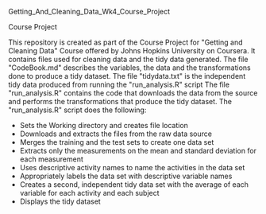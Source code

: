  Getting_And_Cleaning_Data_Wk4_Course_Project

Course Project

This repository is created as part of the Course Project for "Getting and Cleaning Data" Course offered by Johns Hopkins University on Coursera. It contains files used for cleaning data and the tidy data generated.
The file "CodeBook.md" describes the variables, the data and the transformations done to produce a tidy dataset.
The file "tidydata.txt" is the independent tidy data produced from running the "run_analysis.R" script
The file "run_analysis.R" contains the code that downloads the data from the source and performs the transformations that produce the tidy dataset. The "run_analysis.R" script does the following:
 - Sets the Working directory and creates file location
 - Downloads and extracts the files from the raw data source
 - Merges the training and the test sets to create one data set
 - Extracts only the measurements on the mean and standard deviation for each measurement
 - Uses descriptive activity names to name the activities in the data set
 - Appropriately labels the data set with descriptive variable names
 - Creates a second, independent tidy data set with the average of each variable for each activity and each subject
 - Displays the tidy dataset
